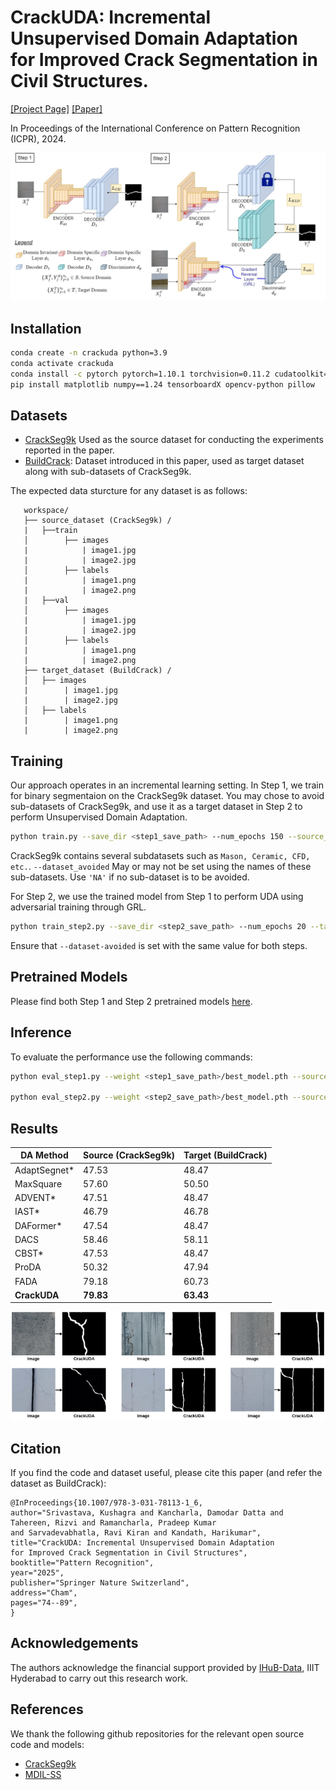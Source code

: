# CrackUDA: Incremental Unsupervised Domain Adaptation for Improved Crack Segmentation in Civil Structures.

[[Project Page]](https://crackuda.github.io/) [[Paper]](https://crackuda.github.io/)

In Proceedings of the International Conference on Pattern Recognition (ICPR), 2024. 


<div align="center">
  <img src="images/architecture.jpg" alt="CrackUDA Architecture" width=600px/>
</div>

## Installation

```bash
conda create -n crackuda python=3.9
conda activate crackuda
conda install -c pytorch pytorch=1.10.1 torchvision=0.11.2 cudatoolkit=11.3.1
pip install matplotlib numpy==1.24 tensorboardX opencv-python pillow
```

## Datasets

- [CrackSeg9k](https://github.com/Dhananjay42/crackseg9k) Used as the source dataset for conducting the experiments reported in the paper.
- [BuildCrack](https://zenodo.org/records/14544429): Dataset introduced in this paper, used as target dataset along with sub-datasets of CrackSeg9k. 

The expected data sturcture for any dataset is as follows: 
```plaintext
   workspace/
   ├── source_dataset (CrackSeg9k) /
   |   ├──train 
   │        ├── images
   |            | image1.jpg
   |            | image2.jpg
   │        ├── labels
   |            | image1.png
   |            | image2.png
   |   ├──val 
   │        ├── images
   |            | image1.jpg
   |            | image2.jpg
   │        ├── labels
   |            | image1.png
   |            | image2.png
   ├── target_dataset (BuildCrack) /
   │   ├── images
   |        | image1.jpg
   |        | image2.jpg
   │   ├── labels
   |        | image1.png
   |        | image2.png
```

## Training 

Our approach operates in an incremental learning setting. In Step 1, we train for binary segmentaion on the CrackSeg9k dataset. You may chose to avoid sub-datasets of CrackSeg9k, and use it as a target dataset in Step 2 to perform Unsupervised Domain Adaptation. 

```bash
python train.py --save_dir <step1_save_path> --num_epochs 150 --source_dataset_path <source_dataset> --dataset_avoided <sub_dataset_name>
```

CrackSeg9k contains several subdatasets such as `Mason, Ceramic, CFD, etc.`. `--dataset_avoided` May or may not be set using the names of these sub-datasets. Use `'NA'` if no sub-dataset is to be avoided. 

For Step 2, we use the trained model from Step 1 to perform UDA using adversarial training through GRL. 

```bash
python train_step2.py --save_dir <step2_save_path> --num_epochs 20 --target_dataset_path <target_dataset> --source_dataset_path <source_dataset> --dataset_avoided <sub_dataset_name> --saved_model <step1_save_path>/best_model.pth
```

Ensure that `--dataset-avoided` is set with the same value for both steps. 
## Pretrained Models

Please find both Step 1 and Step 2 pretrained models [here](https://crackuda.github.io/).

## Inference

To evaluate the performance use the following commands: 
```bash
python eval_step1.py --weight <step1_save_path>/best_model.pth --source_dataset_path <source_dataset> --target_dataset_path <target_dataset> --dataset_avoided <sub_dataset_name>

python eval_step2.py --weight <step2_save_path>/best_model.pth --source_dataset_path <source_dataset> --target_dataset_path <target_dataset> --dataset_avoided <sub_dataset_name>
```
## Results

| DA Method         | Source (**CrackSeg9k**) | Target (**BuildCrack**) |
|--------------------|-------------------------|--------------------------|
| AdaptSegnet*      | 47.53                  | 48.47                   |
| MaxSquare         | 57.60                  | 50.50                   |
| ADVENT*           | 47.51                  | 48.47                   |
| IAST*             | 46.79                  | 46.78                   |
| DAFormer*         | 47.54                  | 48.47                   |
| DACS              | 58.46                  | 58.11                   |
| CBST*             | 47.53                  | 48.47                   |
| ProDA             | 50.32                  | 47.94                   |
| FADA              | 79.18                  | 60.73                   |
| **CrackUDA**      | **79.83**              | **63.43**               |

<div align="center">
  <img src="images/crackuda_results.png" alt="CrackUDA Results" width=800px/>
</div>

## Citation
If you find the code and dataset useful, please cite this paper (and refer the dataset as BuildCrack):
```
@InProceedings{10.1007/978-3-031-78113-1_6,
author="Srivastava, Kushagra and Kancharla, Damodar Datta and Tahereen, Rizvi and Ramancharla, Pradeep Kumar
and Sarvadevabhatla, Ravi Kiran and Kandath, Harikumar",
title="CrackUDA: Incremental Unsupervised Domain Adaptation for Improved Crack Segmentation in Civil Structures",
booktitle="Pattern Recognition",
year="2025",
publisher="Springer Nature Switzerland",
address="Cham",
pages="74--89",
}
```

## Acknowledgements
The authors acknowledge the financial support provided by [IHuB-Data](https://ihub-data.iiit.ac.in/), IIIT Hyderabad to carry out this research work.

## References

We thank the following github repositories for the relevant open source code and models:

- [CrackSeg9k](https://github.com/Dhananjay42/crackseg9k)  
- [MDIL-SS](https://github.com/prachigarg23/MDIL-SS) 

